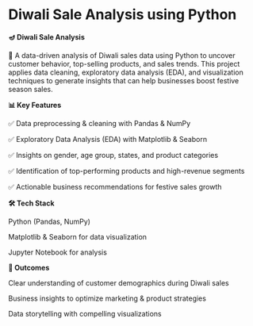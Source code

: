# Diwali Sale Analysis using Python

**🪔 Diwali Sale Analysis**

🎉 A data-driven analysis of Diwali sales data using Python to uncover customer behavior, top-selling products, and sales trends. This project applies data cleaning, exploratory data analysis (EDA), and visualization techniques to generate insights that can help businesses boost festive season sales.

**📊 Key Features**

✅ Data preprocessing & cleaning with Pandas & NumPy

✅ Exploratory Data Analysis (EDA) with Matplotlib & Seaborn

✅ Insights on gender, age group, states, and product categories

✅ Identification of top-performing products and high-revenue segments

✅ Actionable business recommendations for festive sales growth

**🛠️ Tech Stack**

Python (Pandas, NumPy)

Matplotlib & Seaborn for data visualization

Jupyter Notebook for analysis

**🎯 Outcomes**

Clear understanding of customer demographics during Diwali sales

Business insights to optimize marketing & product strategies

Data storytelling with compelling visualizations 
